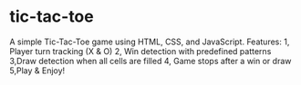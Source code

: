 # tic-tac-toe
A simple Tic-Tac-Toe game using HTML, CSS, and JavaScript. Features: 1, Player turn tracking (X &amp; O) 2, Win detection with predefined patterns 3,Draw detection when all cells are filled 4, Game stops after a win or draw  5,Play &amp; Enjoy! 
